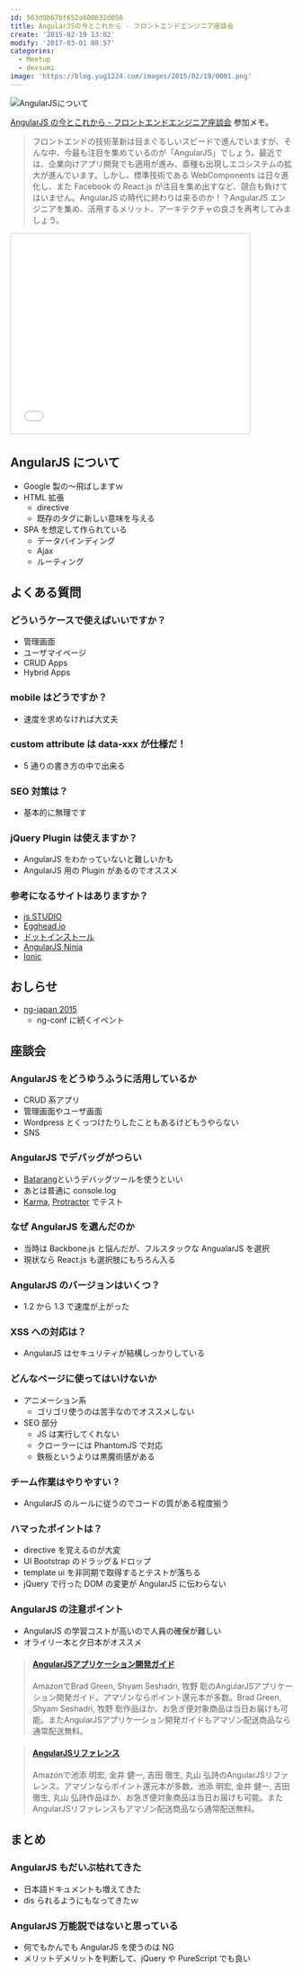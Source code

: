 ```yaml
---
id: 563d9b67bf652a600632d050
title: AngularJSの今とこれから - フロントエンドエンジニア座談会
create: '2015-02-19 13:02'
modify: '2017-03-01 08:57'
categories:
  - Meetup
  - devsumi
image: 'https://blog.yug1224.com/images/2015/02/19/0001.png'
---
```


![AngularJSについて](/images/2015/02/19/0001.png)

[AngularJS の今とこれから - フロントエンドエンジニア座談会](http://event.shoeisha.jp/devsumi/20150219/session/660/) 参加メモ。

> フロントエンドの技術革新は目まぐるしいスピードで進んでいますが、そんな中、今最も注目を集めているのが「AngularJS」でしょう。最近では、企業向けアプリ開発でも適用が進み、亜種も出現しエコシステムの拡大が進んでいます。しかし、標準技術である WebComponents は日々進化し、また Facebook の React.js が注目を集め出すなど、競合も負けてはいません。AngularJS の時代に終わりは来るのか！？AngularJS エンジニアを集め、活用するメリット、アーキテクチャの良さを再考してみましょう。

<!-- more -->

<iframe src="//www.slideshare.net/slideshow/embed_code/44865301" width="425" height="355" frameborder="0" marginwidth="0" marginheight="0" scrolling="no" style="border:1px solid #CCC; border-width:1px; margin-bottom:5px; max-width: 100%;" allowfullscreen> </iframe>

## AngularJS について

- Google 製の〜飛ばしますｗ
- HTML 拡張
  - directive
  - 既存のタグに新しい意味を与える
- SPA を想定して作られている
  - データバインディング
  - Ajax
  - ルーティング

## よくある質問

### どういうケースで使えばいいですか？

- 管理画面
- ユーザマイページ
- CRUD Apps
- Hybrid Apps

### mobile はどうですか？

- 速度を求めなければ大丈夫

### custom attribute は data-xxx が仕様だ！

- 5 通りの書き方の中で出来る

### SEO 対策は？

- 基本的に無理です

### jQuery Plugin は使えますか？

- AngularJS をわかっていないと難しいかも
- AngularJS 用の Plugin があるのでオススメ

### 参考になるサイトはありますか？

- [js STUDIO](http://js.studio-kingdom.com)
- [Egghead.io](https://egghead.io)
- [ドットインストール](http://dotinstall.com)
- [AngularJS Ninja](http://angularjsninja.com)
- [Ionic](http://ionicframework.com)

## おしらせ

- [ng-japan 2015](http://ngjapan.org)
  - ng-conf に続くイベント

## 座談会

### AngularJS をどうゆうふうに活用しているか

- CRUD 系アプリ
- 管理画面やユーザ画面
- Wordpress とくっつけたりしたこともあるけどもうやらない
- SNS

### AngularJS でデバッグがつらい

- [Batarang](https://chrome.google.com/webstore/detail/ighdmehidhipcmcojjgiloacoafjmpfk)というデバッグツールを使うといい
- あとは普通に console.log
- [Karma](http://karma-runner.github.io/0.12/index.html), [Protractor](http://angular.github.io/protractor/#/) でテスト

### なぜ AngularJS を選んだのか

- 当時は Backbone.js と悩んだが、フルスタックな AngualarJS を選択
- 現状なら React.js も選択肢にもちろん入る

### AngularJS のバージョンはいくつ？

- 1.2 から 1.3 で速度が上がった

### XSS への対応は？

- AngularJS はセキュリティが結構しっかりしている

### どんなページに使ってはいけないか

- アニメーション系
  - ゴリゴリ使うのは苦手なのでオススメしない
- SEO 部分
  - JS は実行してくれない
  - クローラーには PhantomJS で対応
  - 鉄板というよりは黒魔術感がある

### チーム作業はやりやすい？

- AngularJS のルールに従うのでコードの質がある程度揃う

### ハマったポイントは？

- directive を覚えるのが大変
- UI Bootstrap のドラッグ＆ドロップ
- template ui を非同期で取得するとテストが落ちる
- jQuery で行った DOM の変更が AngularJS に伝わらない

### AngularJS の注意ポイント

- AngularJS の学習コストが高いので人員の確保が難しい
- オライリー本と夕日本がオススメ

<blockquote class="embedly-card" data-card-key="efc9713d77434ae8b88ef22dda0a91e8" data-card-controls="0" data-card-type="article-full" data-card-align="left"><h4><a href="https://amzn.to/2QAcpKI">AngularJSアプリケーション開発ガイド</a></h4><p>AmazonでBrad Green, Shyam Seshadri, 牧野 聡のAngularJSアプリケーション開発ガイド。アマゾンならポイント還元本が多数。Brad Green, Shyam Seshadri, 牧野 聡作品ほか、お急ぎ便対象商品は当日お届けも可能。またAngularJSアプリケーション開発ガイドもアマゾン配送商品なら通常配送無料。</p></blockquote>
<script async src="//cdn.embedly.com/widgets/platform.js" charset="UTF-8"></script>

<blockquote class="embedly-card" data-card-key="efc9713d77434ae8b88ef22dda0a91e8" data-card-controls="0" data-card-type="article" data-card-align="left"><h4><a href="https://amzn.to/2OstOmO">AngularJSリファレンス</a></h4><p>Amazonで池添 明宏, 金井 健一, 吉田 徹生, 丸山 弘詩のAngularJSリファレンス。アマゾンならポイント還元本が多数。池添 明宏, 金井 健一, 吉田 徹生, 丸山 弘詩作品ほか、お急ぎ便対象商品は当日お届けも可能。またAngularJSリファレンスもアマゾン配送商品なら通常配送無料。</p></blockquote>
<script async src="//cdn.embedly.com/widgets/platform.js" charset="UTF-8"></script>

## まとめ

### AngularJS もだいぶ枯れてきた

- 日本語ドキュメントも増えてきた
- dis られるようにもなってきたｗ

### AngularJS 万能説ではないと思っている

- 何でもかんでも AngularJS を使うのは NG
- メリットデメリットを判断して、jQuery や PureScript でも良い

